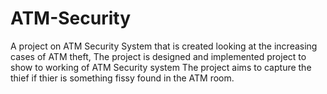 # ATM-Security
A project on ATM Security System that is created looking at the increasing cases of ATM theft, The project is designed and implemented project to show to working of ATM Security system
The project aims to capture the thief if thier is something fissy found in the ATM room.
